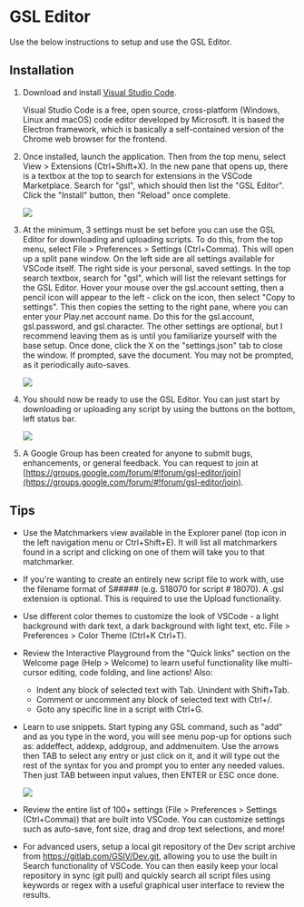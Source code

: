 # GSL Editor

Use the below instructions to setup and use the GSL Editor.

## Installation

1. Download and install [Visual Studio Code](https://code.visualstudio.com/).

    Visual Studio Code is a free, open source, cross-platform (Windows, Linux and macOS) code editor developed by Microsoft.  It is based the Electron framework, which is basically a self-contained version of the Chrome web browser for the frontend.

2. Once installed, launch the application.  Then from the top menu, select View > Extensions (Ctrl+Shift+X).  In the new pane that opens up, there is a textbox at the top to search for extensions in the VSCode Marketplace. Search for "gsl", which should then list the "GSL Editor".  Click the "Install" button, then "Reload" once complete.

    ![](https://radiantglyph.com/gsiv/gsleditor/extension.jpg)

3. At the minimum, 3 settings must be set before you can use the GSL Editor for downloading and uploading scripts.  To do this, from the top menu, select File > Preferences > Settings (Ctrl+Comma).  This will open up a split pane window.  On the left side are all settings available for VSCode itself.  The right side is your personal, saved settings.  In the top search textbox, search for "gsl", which will list the relevant settings for the GSL Editor.  Hover your mouse over the gsl.account setting, then a pencil icon will appear to the left - click on the icon, then select "Copy to settings".  This then copies the setting to the right pane, where you can enter your Play.net account name.  Do this for the gsl.account, gsl.password, and gsl.character.  The other settings are optional, but I recommend leaving them as is until you familiarize yourself with the base setup.  Once done, click the X on the "settings.json" tab to close the window.  If prompted, save the document.  You may not be prompted, as it periodically auto-saves.

    ![](https://radiantglyph.com/gsiv/gsleditor/settings.jpg)

4. You should now be ready to use the GSL Editor.  You can just start by downloading or uploading any script by using the buttons on the bottom, left status bar.

    ![](https://radiantglyph.com/gsiv/gsleditor/buttons.jpg)

5. A Google Group has been created for anyone to submit bugs, enhancements, or general feedback.  You can request to join at [https://groups.google.com/forum/#!forum/gsl-editor/join](https://groups.google.com/forum/#!forum/gsl-editor/join).

## Tips

* Use the Matchmarkers view available in the Explorer panel (top icon in the left navigation menu or Ctrl+Shift+E).  It will list all matchmarkers found in a script and clicking on one of them will take you to that matchmarker.
* If you're wanting to create an entirely new script file to work with, use the filename format of S##### (e.g. S18070 for script # 18070).  A .gsl extension is optional.  This is required to use the Upload functionality.
* Use different color themes to customize the look of VSCode - a light background with dark text, a dark background with light text, etc.  File > Preferences > Color Theme (Ctrl+K Ctrl+T).
* Review the Interactive Playground from the "Quick links" section on the Welcome page (Help > Welcome) to learn useful functionality like multi-cursor editing, code folding, and line actions!  Also:
    * Indent any block of selected text with Tab.  Unindent with Shift+Tab.
    * Comment or uncomment any block of selected text with Ctrl+/.
    * Goto any specific line in a script with Ctrl+G.
* Learn to use snippets.  Start typing any GSL command, such as "add" and as you type in the word, you will see menu pop-up for options such as: addeffect, addexp, addgroup, and addmenuitem.  Use the arrows then TAB to select any entry or just click on it, and it will type out the rest of the syntax for you and prompt you to enter any needed values.  Then just TAB between input values, then ENTER or ESC once done.

    ![](https://radiantglyph.com/gsiv/gsleditor/snippets.gif)

* Review the entire list of 100+ settings (File > Preferences > Settings (Ctrl+Comma)) that are built into VSCode.  You can customize settings such as auto-save, font size, drag and drop text selections, and more!
* For advanced users, setup a local git repository of the Dev script archive from https://gitlab.com/GSIV/Dev.git, allowing you to use the built in Search functionality of VSCode.  You can then easily keep your local repository in sync (git pull) and quickly search all script files using keywords or regex with a useful graphical user interface to review the results.